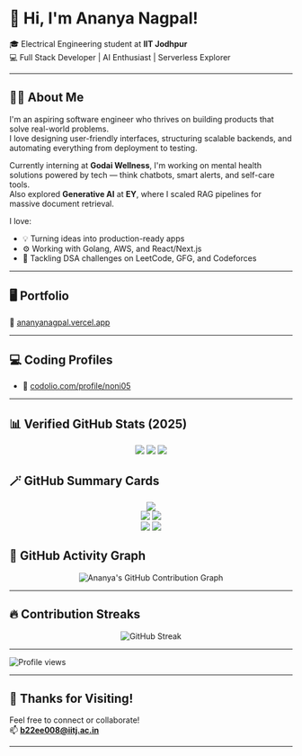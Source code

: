 # 👋 Hi, I'm Ananya Nagpal!

🎓 Electrical Engineering student at **IIT Jodhpur**  
💻 Full Stack Developer | AI Enthusiast | Serverless Explorer

---

## 🙋‍♀️ About Me

I'm an aspiring software engineer who thrives on building products that solve real-world problems.  
I love designing user-friendly interfaces, structuring scalable backends, and automating everything from deployment to testing.  

Currently interning at **Godai Wellness**, I'm working on mental health solutions powered by tech — think chatbots, smart alerts, and self-care tools.  
Also explored **Generative AI** at **EY**, where I scaled RAG pipelines for massive document retrieval.

I love:
- 💡 Turning ideas into production-ready apps  
- ⚙️ Working with Golang, AWS, and React/Next.js  
- 🧠 Tackling DSA challenges on LeetCode, GFG, and Codeforces

---

## 🖥️ Portfolio

🔗 [ananyanagpal.vercel.app](https://ananyanagpal.vercel.app)

---

## 💻 Coding Profiles

- 🧩 [codolio.com/profile/noni05](https://codolio.com/profile/noni05)

---

## 📊 Verified GitHub Stats (2025)

<p align="center">
  <img src="https://img.shields.io/badge/Merged%20PRs-58-blueviolet?style=for-the-badge&logo=gitbook&logoColor=white" />
  <img src="https://img.shields.io/badge/Total%20Contributions-499-brightgreen?style=for-the-badge&logo=github&logoColor=white" />
  <img src="https://img.shields.io/badge/Repositories%20Contributed%20To-8-ff69b4?style=for-the-badge&logo=github&logoColor=white" />
</p>

## 🪄 GitHub Summary Cards

<p align="center">
  <img src="https://github-profile-summary-cards.vercel.app/api/cards/profile-details?username=Ananya0104&theme=tokyonight" />
  <br/>
  <img src="https://github-profile-summary-cards.vercel.app/api/cards/repos-per-language?username=Ananya0104&theme=tokyonight" />
  <img src="https://github-profile-summary-cards.vercel.app/api/cards/most-commit-language?username=Ananya0104&theme=tokyonight" />
  <br/>
  <img src="https://github-profile-summary-cards.vercel.app/api/cards/stats?username=Ananya0104&theme=tokyonight" />
  <img src="https://github-profile-summary-cards.vercel.app/api/cards/productive-time?username=Ananya0104&theme=tokyonight&utcOffset=+5.5" />
</p>


## 🌸 GitHub Activity Graph

<p align="center">
  <img src="https://github-readme-activity-graph.vercel.app/graph?username=Ananya0104&theme=white&area=true&hide_border=true" alt="Ananya's GitHub Contribution Graph" />
</p>

---

## 🔥 Contribution Streaks

<p align="center">
  <img src="https://streak-stats.demolab.com?user=Ananya0104&theme=white&hide_border=true" alt="GitHub Streak" />
</p>

---

![Profile views](https://komarev.com/ghpvc/?username=Ananya0104&label=Profile%20Views&color=ff69b4&style=flat)

---

## 🙏 Thanks for Visiting!

Feel free to connect or collaborate!  
📫 **b22ee008@iitj.ac.in**

---
